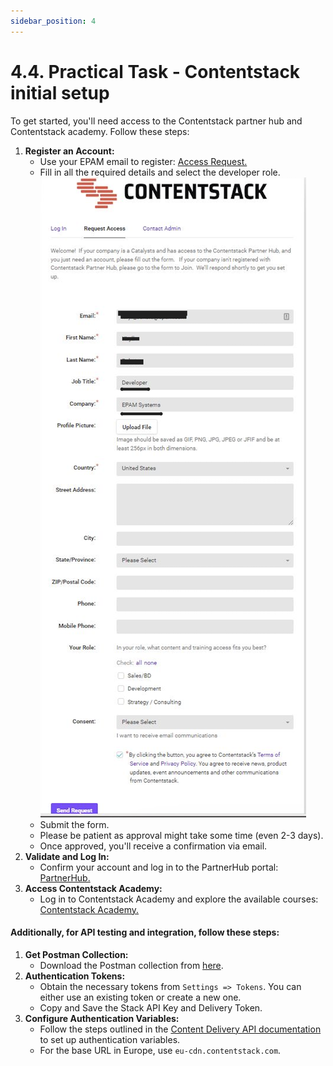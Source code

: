 ```yaml
---
sidebar_position: 4
---
```


# 4.4. Practical Task - Contentstack initial setup

To get started, you'll need access to the Contentstack partner hub and Contentstack academy. Follow these steps:

1. **Register an Account:**
   - Use your EPAM email to register: [Access Request.](https://contentstack.channeltivity.com/RequestAccess)
   - Fill in all the required details and select the developer role.
     ![contentstack-register.png](assets/contentstack-register.png)
   - Submit the form.
   - Please be patient as approval might take some time (even 2-3 days).
   - Once approved, you'll receive a confirmation via email.
2. **Validate and Log In:**
   - Confirm your account and log in to the PartnerHub portal: [PartnerHub.](https://contentstack.channeltivity.com/Login?target=%2FHome)
3. **Access Contentstack Academy:**
   - Log in to Contentstack Academy and explore the available courses: [Contentstack Academy.](https://www.contentstack.com/academy)


#### Additionally, for API testing and integration, follow these steps:

1. **Get Postman Collection:**
   - Download the Postman collection from [here](https://www.contentstack.com/docs/developers/apis/postman-collections).
2. **Authentication Tokens:**
   - Obtain the necessary tokens from `Settings => Tokens`. You can either use an existing token or create a new one.
   - Copy and Save the Stack API Key and Delivery Token.
3. **Configure Authentication Variables:**
   - Follow the steps outlined in the [Content Delivery API documentation](https://www.contentstack.com/docs/developers/apis/content-delivery-api#configure-environment-variables) to set up authentication variables.
   - For the base URL in Europe, use `eu-cdn.contentstack.com`.







